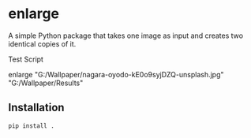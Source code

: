 # enlarge

A simple Python package that takes one image as input and creates two identical copies of it.

Test Script

enlarge "G:/Wallpaper/nagara-oyodo-kE0o9syjDZQ-unsplash.jpg" "G:/Wallpaper/Results"

## Installation

```bash
pip install .
```

